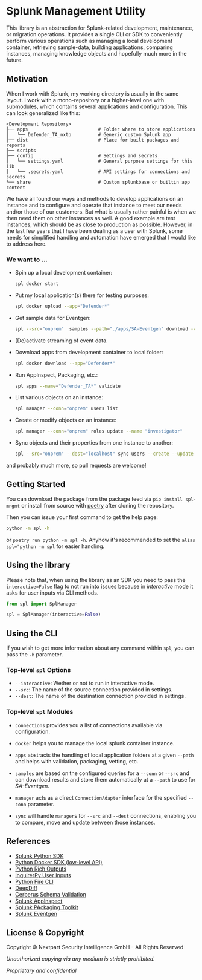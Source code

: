 # Splunk Management Utility

This library is an abstraction for Splunk-related development, maintenance, or migration operations. It provides a single CLI or SDK to conveniently perform various operations such as managing a local development container, retrieving sample-data, building applications, comparing instances, managing knowledge objects and hopefully much more in the future.

## Motivation

When I work with Splunk, my working directory is usually in the same layout. I work with a mono-repository or a higher-level one with submodules, which contains several applications and configuration. This can look generalized like this:

```
<Development Repository>
├── apps                          # Folder where to store applications
│   └── Defender_TA_nxtp          # Generic custom Splunk app
├── dist                          # Place for built packages and reports 
├── scripts                       
├── config                        # Settings and secrets
│   └── settings.yaml             # General purpose settings for this lib
│   └── .secrets.yaml             # API settings for connections and secrets
└── share                         # Custom splunkbase or builtin app content
```

We have all found our ways and methods to develop applications on an instance and to configure and operate that instance to meet our needs and/or those of our customers. But what is usually rather painful is when we then need them on other instances as well. A good example are test instances, which should be as close to production as possible. However, in the last few years that I have been dealing as a user with Splunk, some needs for simplified handling and automation have emerged that I would like to address here.

### We want to ...

- Spin up a local development container:
  ```bash
  spl docker start
  ```

- Put my local application(s) there for testing purposes:
  ```bash
  spl docker upload --app="Defender*"
  ```

- Get sample data for Eventgen:
  ```bash
  spl --src="onprem"  samples --path="./apps/SA-Eventgen" download --name="WinDefender"
  ```

- (De)activate streaming of event data.

- Download apps from development container to local folder:
  ```bash
  spl docker download --app="Defender*"
  ```

- Run AppInspect, Packaging, etc.:
  ```bash
  spl apps --name="Defender_TA*" validate
  ```

- List various objects on an instance:
  ```bash
  spl manager --conn="onprem" users list
  ```

- Create or modify objects on an instance:
  ```bash
  spl manager --conn="onprem" roles update --name "investigator"
  ```

- Sync objects and their properties from one instance to another:
  ```bash
  spl --src="onprem" --dest="localhost" sync users --create --update
  ```


and probably much more, so pull requests are welcome!



## Getting Started

You can download the package from the package feed via `pip install spl-mngmt` or install from
source with [poetry](https://python-poetry.org/) after cloning the repository.

Then you can issue your first command to get the help page:

```bash
python -m spl -h
```

or `poetry run python -m spl -h`. Anyhow it's recommended to set the `alias spl="python -m spl` for easier handling.

## Using the library

Please note that, when using the library as an SDK you need to pass the
`interactive=False` flag to not run into issues because in _interactive_ mode it asks
for user inputs via CLI methods.

```python
from spl import SplManager

spl = SplManager(interactive=False)
```

## Using the CLI

If you wish to get more information about any command within `spl`, you can pass the
`-h` parameter.

### Top-level `spl` Options

- `--interactive`: Wether or not to run in interactive mode.
- `--src`: The name of the source connection provided in settings.
- `--dest`: The name of the destination connection provided in settings.

### Top-level `spl` Modules

- `connections` provides you a list of connections available via configuration.

- `docker` helps you to manage the local splunk container instance. 

- `apps` abstracts the handling of local application folders at a given `--path` and
  helps with validation, packaging, vetting, etc.

- `samples` are based on the configured queries for a `--conn` or `--src` and can
  download results and store them automatically at a `--path` to use for _SA-Eventgen_.

- `manager` acts as a direct `ConnectionAdapter` interface for the specified `--conn`
  parameter.

- `sync` will handle `manager`s for `--src` and `--dest` connections, enabling you to
  compare, move and update between those instances.


## References

- [Splunk Python SDK](https://docs.splunk.com/Documentation/PythonSDK)
- [Python Docker SDK (low-level API)](https://docker-py.readthedocs.io)
- [Python Rich Outputs](https://rich.readthedocs.io)
- [InquirerPy User Inputs](https://inquirerpy.readthedocs.io/)
- [Python Fire CLI](https://github.com/google/python-fire)
- [DeepDiff](https://zepworks.com/deepdiff/current/)
- [Cerberus Schema Validation](https://docs.python-cerberus.org/)
- [Splunk AppInspect](https://dev.splunk.com/enterprise/reference/appinspect)
- [Splunk PAckaging Toolkit](https://dev.splunk.com/enterprise/reference/packagingtoolkit)
- [Splunk Eventgen](http://splunk.github.io/eventgen/)

## License & Copyright

Copyright © Nextpart Security Intelligence GmbH - All Rights Reserved

*Unauthorized copying via any medium is strictly prohibited.*

*Proprietary and confidential*

